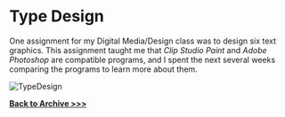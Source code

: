 # Type Design

One assignment for my Digital Media/Design class was to design six text graphics. This assignment taught me that *Clip Studio Paint* and *Adobe Photoshop* are compatible programs, and I spent the next several weeks comparing the programs to learn more about them.


![TypeDesign](https://arrowarchive.github.io/The-Arrowarchive/images/typedesign.jpg)

**[Back to Archive >>>](https://arrowarchive.github.io/The-Arrowarchive/gallery)**
